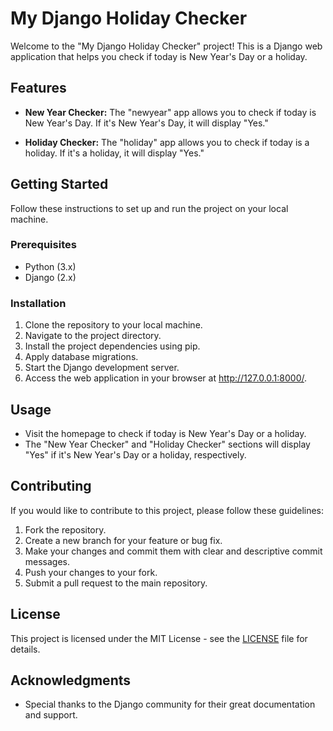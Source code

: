# My Django Holiday Checker

Welcome to the "My Django Holiday Checker" project! This is a Django web application that helps you check if today is New Year's Day or a holiday.

## Features

- **New Year Checker:** The "newyear" app allows you to check if today is New Year's Day. If it's New Year's Day, it will display "Yes."

- **Holiday Checker:** The "holiday" app allows you to check if today is a holiday. If it's a holiday, it will display "Yes."

## Getting Started

Follow these instructions to set up and run the project on your local machine.

### Prerequisites

- Python (3.x)
- Django (2.x)

### Installation

1. Clone the repository to your local machine.
2. Navigate to the project directory.
3. Install the project dependencies using pip.
4. Apply database migrations.
5. Start the Django development server.
6. Access the web application in your browser at http://127.0.0.1:8000/.

## Usage

- Visit the homepage to check if today is New Year's Day or a holiday.
- The "New Year Checker" and "Holiday Checker" sections will display "Yes" if it's New Year's Day or a holiday, respectively.

## Contributing

If you would like to contribute to this project, please follow these guidelines:

1. Fork the repository.
2. Create a new branch for your feature or bug fix.
3. Make your changes and commit them with clear and descriptive commit messages.
4. Push your changes to your fork.
5. Submit a pull request to the main repository.

## License

This project is licensed under the MIT License - see the [LICENSE](LICENSE) file for details.

## Acknowledgments

- Special thanks to the Django community for their great documentation and support.
